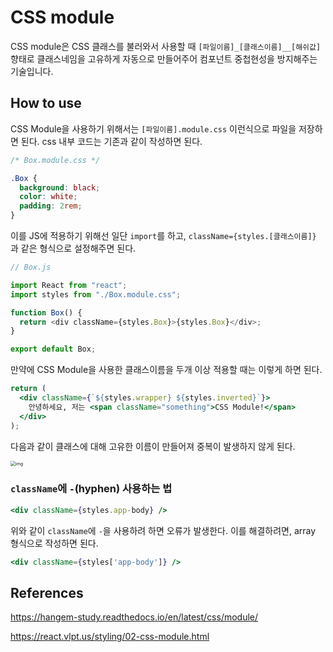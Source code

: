 # CSS module

CSS module은 CSS 클래스를 불러와서 사용할 때 `[파일이름]_[클래스이름]__[해쉬값]` 향태로 클래스네임을 고유하게 자동으로 만들어주어 컴포넌트 중첩현성을 방지해주는 기술입니다.



## How to use

CSS Module을 사용하기 위해서는 `[파일이름].module.css` 이런식으로 파일을 저장하면 된다. css 내부 코드는 기존과 같이 작성하면 된다.

```css
/* Box.module.css */

.Box {
  background: black;
  color: white;
  padding: 2rem;
}
```

이를 JS에 적용하기 위해선 일단 `import`를 하고, `className={styles.[클래스이름]}` 과 같은 형식으로 설정해주면 된다.

```javascript
// Box.js

import React from "react";
import styles from "./Box.module.css";

function Box() {
  return <div className={styles.Box}>{styles.Box}</div>;
}

export default Box;
```

만약에 CSS Module을 사용한 클래스이름을 두개 이상 적용할 때는 이렇게 하면 된다.

```jsx
return (
  <div className={`${styles.wrapper} ${styles.inverted}`}>
    안녕하세요, 저는 <span className="something">CSS Module!</span>
  </div>
);
```

다음과 같이 클래스에 대해 고유한 이름이 만들어져 중복이 발생하지 않게 된다.

<img src="https://i.imgur.com/kEE8Swd.png" alt="img" style="zoom:50%;" />

### `className`에 `-`(hyphen) 사용하는 법

```jsx
<div className={styles.app-body} />
```

위와 같이 `className`에 `-`을 사용하려 하면 오류가 발생한다. 이를 해결하려면, array 형식으로 작성하면 된다.

```jsx
<div className={styles['app-body']} />
```



## References

https://hangem-study.readthedocs.io/en/latest/css/module/

https://react.vlpt.us/styling/02-css-module.html

